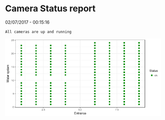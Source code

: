 Camera Status report
================
02/07/2017 - 00:15:16

    All cameras are up and running

![](camreport_files/figure-markdown_github/unnamed-chunk-2-1.png)
